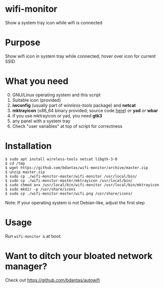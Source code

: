 # wifi-monitor
Show a system tray icon while wifi is connected

# Purpose
Show wifi icon in system tray while connected; hover over icon for current SSID

# What you need
0. GNU/Linux operating system and this script
1. Suitable icon (provided)
2. **iwconfig** (usually part of *wireless-tools* package) and **netcat**
3. **mktrayicon** (x86_64 binary provided; source code [here](https://github.com/jonhoo/mktrayicon)) *or* **yad** *or* **wbar**
4. if you use mktrayicon or yad, you need **gtk3**
5. any panel with a system tray
6. Check "user variables" at top of script for correctness

# Installation
```
$ sudo apt install wireless-tools netcat libgtk-3-0
$ cd /tmp
$ wget https://github.com/bdantas/wifi-monitor/archive/master.zip
$ unzip master.zip
$ sudo cp ./wifi-monitor-master/wifi-monitor /usr/local/bin/
$ sudo cp ./wifi-monitor-master/mktrayicon /usr/local/bin/
$ sudo chmod a+x /usr/local/bin/wifi-monitor /usr/local/bin/mktrayicon
$ sudo mkdir -p /usr/share/icons
$ sudo cp ./wifi-monitor-master/wifi.png /usr/share/icons/
```
Note: If your operating system is not Debian-like, adjust the first step

# Usage
Run `wifi-monitor &` at boot.

# Want to ditch your bloated network manager?
Check out https://github.com/bdantas/autowifi
